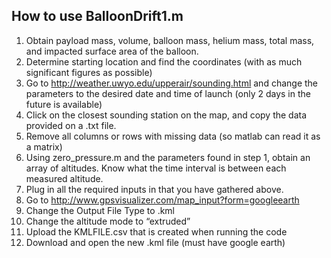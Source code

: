 ## How to use BalloonDrift1.m
1) Obtain payload mass, volume, balloon mass, helium mass, total mass, and impacted surface area of the balloon.
2) Determine starting location and find the coordinates (with as much significant figures as possible)
3) Go to http://weather.uwyo.edu/upperair/sounding.html and change the parameters to the desired date and time of launch (only 2 days in the future is available)
4) Click on the closest sounding station on the map, and copy the data provided on a .txt file.
5) Remove all columns or rows with missing data (so matlab can read it as a matrix)
6) Using zero_pressure.m and the parameters found in step 1, obtain an array of altitudes. Know what the time interval is between each measured altitude. 
7) Plug in all the required inputs in that you have gathered above. 
8) Go to http://www.gpsvisualizer.com/map_input?form=googleearth 
9) Change the Output File Type to .kml
10) Change the altitude mode to “extruded”
11) Upload the KMLFILE.csv that is created when running the code
12) Download and open the new .kml file (must have google earth)





